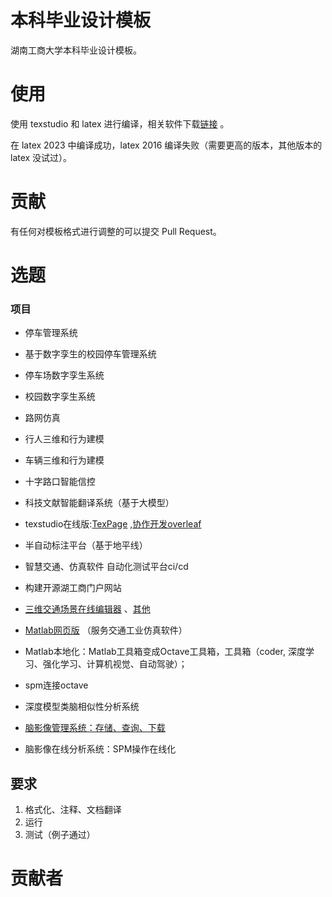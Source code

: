 # 本科毕业设计模板

湖南工商大学本科毕业设计模板。

# 使用
使用 texstudio 和 latex 进行编译，相关软件下载[链接](https://pan.baidu.com/s/1Is2-VR1z-tMYvmdinsVY_g?pwd=hutb) 。

在 latex 2023 中编译成功，latex 2016 编译失败（需要更高的版本，其他版本的 latex 没试过）。

# 贡献
有任何对模板格式进行调整的可以提交 Pull Request。

# 选题

### 项目
* 停车管理系统
* 基于数字孪生的校园停车管理系统
* 停车场数字孪生系统
* 校园数字孪生系统
* 路网仿真
* 行人三维和行为建模
* 车辆三维和行为建模
* 十字路口智能信控
* 科技文献智能翻译系统（基于大模型）
* texstudio在线版:[TexPage](https://www.texpage.com/) ,[协作开发overleaf](https://cn.overleaf.com/?&nocdn=true) 
* 半自动标注平台（基于地平线）
* 智慧交通、仿真软件 自动化测试平台ci/cd

* 构建开源湖工商门户网站
* [三维交通场景在线编辑器](https://github.com/tengge1/ShadowEditor) 、[其他](https://github.com/jagenjo/webglstudio.js)

* [Matlab网页版](https://github.com/mathworks/matlab-proxy) （服务交通工业仿真软件）
* Matlab本地化：Matlab工具箱变成Octave工具箱，工具箱（coder, 深度学习、强化学习、计算机视觉、自动驾驶）；

* spm连接octave

* 深度模型类脑相似性分析系统
* [脑影像管理系统：存储、查询、下载](https://gdiist.cn/research/platform_detail/4) 
* 脑影像在线分析系统：SPM操作在线化

## 要求
1. 格式化、注释、文档翻译
2. 运行
3. 测试（例子通过）

# 贡献者
